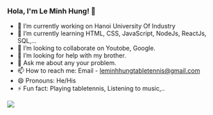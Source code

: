### Hola, I'm Le Minh Hung! 👋

- 🔭 I’m currently working on Hanoi University Of Industry
- 🌱 I’m currently learning HTML, CSS, JavaScript, NodeJs, ReactJs, SQL,...
- 👯 I’m looking to collaborate on Youtobe, Google.
- 🤔 I’m looking for help with my brother.
- 💬 Ask me about any your problem.
- 📫 How to reach me: Email - leminhhungtabletennis@gmail.com
- 😄 Pronouns: He/His
- ⚡ Fun fact: Playing tabletennis, Listening to music,..

<img src="https://github-readme-stats.vercel.app/api?username=leminhhung2001&&show_icons=true&title_color=ffffff&icon_color=bb2acf&text_color=daf7dc&bg_color=191919">
